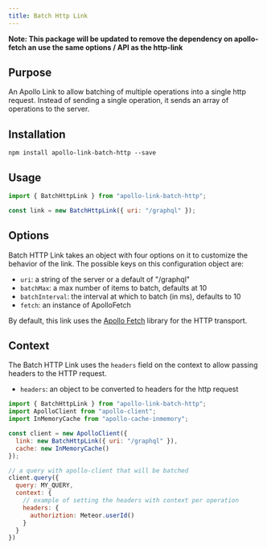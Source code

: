 ```yaml
---
title: Batch Http Link
---
```


**Note: This package will be updated to remove the dependency on apollo-fetch an use the same options / API as the http-link**

## Purpose
An Apollo Link to allow batching of multiple operations into a single http request. Instead of sending a single operation, it sends an array of operations to the server.

## Installation

`npm install apollo-link-batch-http --save`

## Usage
```js
import { BatchHttpLink } from "apollo-link-batch-http";

const link = new BatchHttpLink({ uri: "/graphql" });
```

## Options
Batch HTTP Link takes an object with four options on it to customize the behavior of the link. The possible keys on this configuration object are:
- `uri`: a string of the server or a default of "/graphql"
- `batchMax`: a max number of items to batch, defaults at 10
- `batchInterval`: the interval at which to batch (in ms), defaults to 10
- `fetch`: an instance of ApolloFetch

By default, this link uses the [Apollo Fetch](https://github.com/apollographql/apollo-fetch) library for the HTTP transport.

## Context
The Batch HTTP Link uses the `headers` field on the context to allow passing headers to the HTTP request.

- `headers`: an object to be converted to headers for the http request

```js
import { BatchHttpLink } from "apollo-link-batch-http";
import ApolloClient from "apollo-client";
import InMemoryCache from "apollo-cache-inmemory";

const client = new ApolloClient({
  link: new BatchHttpLink({ uri: "/graphql" }),
  cache: new InMemoryCache()
});

// a query with apollo-client that will be batched
client.query({
  query: MY_QUERY,
  context: {
    // example of setting the headers with context per operation
    headers: {
      authoriztion: Meteor.userId()
    }
  }
})
```
